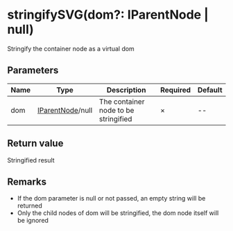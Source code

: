 # stringifySVG(dom?: IParentNode | null)

Stringify the container node as a virtual dom

## Parameters

Name | Type | Description | Required | Default
---- | ---- | ---- | ---- | ----
dom | [IParentNode](types.md#iparentnode)/null | The container node to be stringified | × | --

## Return value

Stringified result

## Remarks

- If the dom parameter is null or not passed, an empty string will be returned
- Only the child nodes of dom will be stringified, the dom node itself will be ignored
